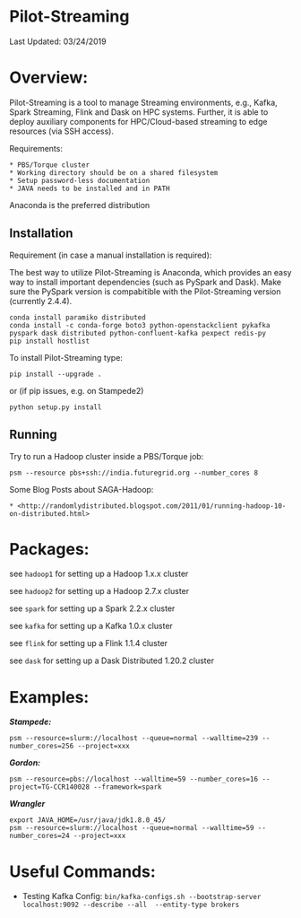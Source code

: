 # Pilot-Streaming

Last Updated: 03/24/2019

# Overview:

 Pilot-Streaming is a tool to manage Streaming environments, e.g., Kafka, Spark Streaming, Flink and Dask on HPC systems. Further, it is able to deploy auxiliary components 
 for HPC/Cloud-based streaming to edge resources (via SSH access).
 
Requirements:

	* PBS/Torque cluster
	* Working directory should be on a shared filesystem
	* Setup password-less documentation
	* JAVA needs to be installed and in PATH


Anaconda is the preferred distribution


## Installation
Requirement (in case a manual installation is required):

The best way to utilize Pilot-Streaming is Anaconda, which provides an easy way to install
important dependencies (such as PySpark and Dask). Make sure the PySpark version is compabitible 
with the Pilot-Streaming version (currently 2.4.4).


    conda install paramiko distributed 
    conda install -c conda-forge boto3 python-openstackclient pykafka pyspark dask distributed python-confluent-kafka pexpect redis-py  
    pip install hostlist

To install Pilot-Streaming type:

    pip install --upgrade .
    
or (if pip issues, e.g. on Stampede2)
   
    python setup.py install
    
    

## Running


Try to run a Hadoop cluster inside a PBS/Torque job:

    psm --resource pbs+ssh://india.futuregrid.org --number_cores 8

Some Blog Posts about SAGA-Hadoop:

    * <http://randomlydistributed.blogspot.com/2011/01/running-hadoop-10-on-distributed.html>


# Packages:

see `hadoop1` for setting up a Hadoop 1.x.x cluster

see `hadoop2` for setting up a Hadoop 2.7.x cluster
 
see `spark` for setting up a Spark 2.2.x cluster

see `kafka` for setting up a Kafka 1.0.x cluster

see `flink` for setting up a Flink 1.1.4 cluster

see `dask` for setting up a Dask Distributed 1.20.2 cluster


# Examples:


***Stampede:***

    psm --resource=slurm://localhost --queue=normal --walltime=239 --number_cores=256 --project=xxx


***Gordon:***

    psm --resource=pbs://localhost --walltime=59 --number_cores=16 --project=TG-CCR140028 --framework=spark
    

***Wrangler***

    export JAVA_HOME=/usr/java/jdk1.8.0_45/
    psm --resource=slurm://localhost --queue=normal --walltime=59 --number_cores=24 --project=xxx


# Useful Commands:

* Testing Kafka Config: `bin/kafka-configs.sh --bootstrap-server localhost:9092 --describe --all  --entity-type brokers`